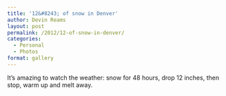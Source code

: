 ```yaml
---
title: '12&#8243; of snow in Denver'
author: Devin Reams
layout: post
permalink: /2012/12-of-snow-in-denver/
categories:
  - Personal
  - Photos
format: gallery
---
```

It&#8217;s amazing to watch the weather: snow for 48 hours, drop 12 inches, then stop, warm up and melt away.